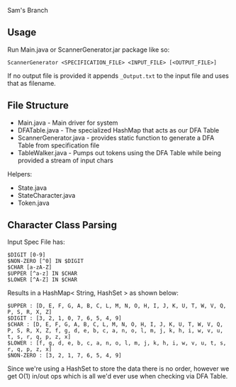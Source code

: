 Sam's Branch

Usage
---
Run Main.java or ScannerGenerator.jar package like so:

	ScannerGenerator <SPECIFICATION_FILE> <INPUT_FILE> [<OUTPUT_FILE>]

If no output file is provided it appends `_Output.txt` to the input file and uses that as filename.

File Structure
---

* Main.java - Main driver for system
* DFATable.java - The specialized HashMap that acts as our DFA Table
* ScannerGenerator.java - provides static function to generate a DFA Table from specification file
* TableWalker.java - Pumps out tokens using the DFA Table while being provided a stream of input chars

Helpers:

* State.java
* StateCharacter.java
* Token.java

Character Class Parsing
---
Input Spec File has:

	$DIGIT [0-9]
	$NON-ZERO [^0] IN $DIGIT
	$CHAR [a-zA-Z]
	$UPPER [^a-z] IN $CHAR
	$LOWER [^A-Z] IN $CHAR

Results in a HashMap< String, HashSet<Character> > as shown below:

	$UPPER : [D, E, F, G, A, B, C, L, M, N, O, H, I, J, K, U, T, W, V, Q, P, S, R, X, Z]
	$DIGIT : [3, 2, 1, 0, 7, 6, 5, 4, 9]
	$CHAR : [D, E, F, G, A, B, C, L, M, N, O, H, I, J, K, U, T, W, V, Q, P, S, R, X, Z, f, g, d, e, b, c, a, n, o, l, m, j, k, h, i, w, v, u, t, s, r, q, p, z, x]
	$LOWER : [f, g, d, e, b, c, a, n, o, l, m, j, k, h, i, w, v, u, t, s, r, q, p, z, x]
	$NON-ZERO : [3, 2, 1, 7, 6, 5, 4, 9]

Since we're using a HashSet to store the data there is no order, however we get O(1) in/out ops which is all we'd ever use when checking via DFA Table.